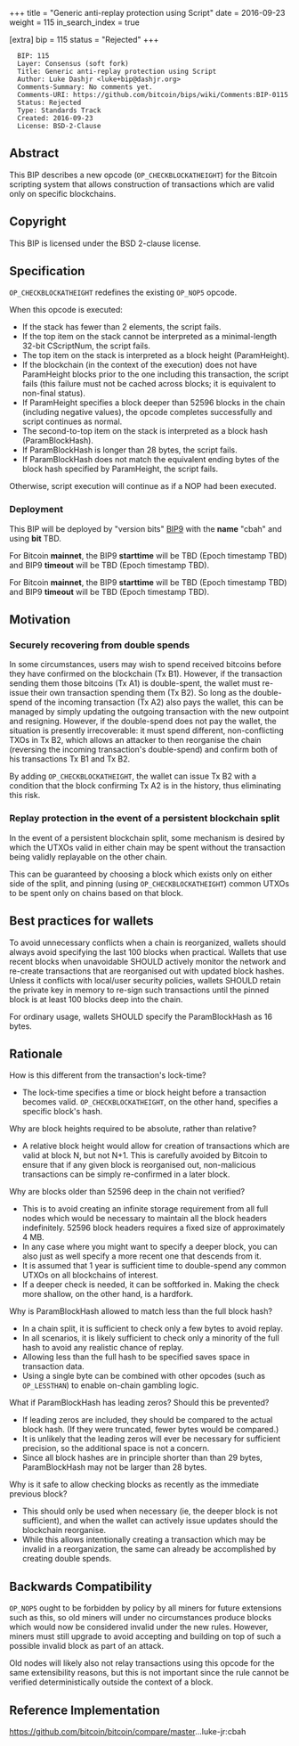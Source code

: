 +++
title = "Generic anti-replay protection using Script"
date = 2016-09-23
weight = 115
in_search_index = true

[extra]
bip = 115
status = "Rejected"
+++

      BIP: 115
      Layer: Consensus (soft fork)
      Title: Generic anti-replay protection using Script
      Author: Luke Dashjr <luke+bip@dashjr.org>
      Comments-Summary: No comments yet.
      Comments-URI: https://github.com/bitcoin/bips/wiki/Comments:BIP-0115
      Status: Rejected
      Type: Standards Track
      Created: 2016-09-23
      License: BSD-2-Clause

## Abstract

This BIP describes a new opcode (`OP_CHECKBLOCKATHEIGHT`) for the
Bitcoin scripting system that allows construction of transactions which
are valid only on specific blockchains.

## Copyright

This BIP is licensed under the BSD 2-clause license.

## Specification

`OP_CHECKBLOCKATHEIGHT` redefines the existing `OP_NOP5` opcode.

When this opcode is executed:

-   If the stack has fewer than 2 elements, the script fails.
-   If the top item on the stack cannot be interpreted as a
    minimal-length 32-bit CScriptNum, the script fails.
-   The top item on the stack is interpreted as a block height
    (ParamHeight).
-   If the blockchain (in the context of the execution) does not have
    ParamHeight blocks prior to the one including this transaction, the
    script fails (this failure must not be cached across blocks; it is
    equivalent to non-final status).
-   If ParamHeight specifies a block deeper than 52596 blocks in the
    chain (including negative values), the opcode completes successfully
    and script continues as normal.
-   The second-to-top item on the stack is interpreted as a block hash
    (ParamBlockHash).
-   If ParamBlockHash is longer than 28 bytes, the script fails.
-   If ParamBlockHash does not match the equivalent ending bytes of the
    block hash specified by ParamHeight, the script fails.

Otherwise, script execution will continue as if a NOP had been executed.

### Deployment

This BIP will be deployed by "version bits"
[BIP9](bip-0009.mediawiki "wikilink") with the **name** "cbah" and using
**bit** TBD.

For Bitcoin **mainnet**, the BIP9 **starttime** will be TBD (Epoch
timestamp TBD) and BIP9 **timeout** will be TBD (Epoch timestamp TBD).

For Bitcoin **mainnet**, the BIP9 **starttime** will be TBD (Epoch
timestamp TBD) and BIP9 **timeout** will be TBD (Epoch timestamp TBD).

## Motivation

### Securely recovering from double spends

In some circumstances, users may wish to spend received bitcoins before
they have confirmed on the blockchain (Tx B1). However, if the
transaction sending them those bitcoins (Tx A1) is double-spent, the
wallet must re-issue their own transaction spending them (Tx B2). So
long as the double-spend of the incoming transaction (Tx A2) also pays
the wallet, this can be managed by simply updating the outgoing
transaction with the new outpoint and resigning. However, if the
double-spend does not pay the wallet, the situation is presently
irrecoverable: it must spend different, non-conflicting TXOs in Tx B2,
which allows an attacker to then reorganise the chain (reversing the
incoming transaction's double-spend) and confirm both of his
transactions Tx B1 and Tx B2.

By adding `OP_CHECKBLOCKATHEIGHT`, the wallet can issue Tx B2 with a
condition that the block confirming Tx A2 is in the history, thus
eliminating this risk.

### Replay protection in the event of a persistent blockchain split

In the event of a persistent blockchain split, some mechanism is desired
by which the UTXOs valid in either chain may be spent without the
transaction being validly replayable on the other chain.

This can be guaranteed by choosing a block which exists only on either
side of the split, and pinning (using `OP_CHECKBLOCKATHEIGHT`) common
UTXOs to be spent only on chains based on that block.

## Best practices for wallets

To avoid unnecessary conflicts when a chain is reorganized, wallets
should always avoid specifying the last 100 blocks when practical.
Wallets that use recent blocks when unavoidable SHOULD actively monitor
the network and re-create transactions that are reorganised out with
updated block hashes. Unless it conflicts with local/user security
policies, wallets SHOULD retain the private key in memory to re-sign
such transactions until the pinned block is at least 100 blocks deep
into the chain.

For ordinary usage, wallets SHOULD specify the ParamBlockHash as 16
bytes.

## Rationale

How is this different from the transaction's lock-time?

-   The lock-time specifies a time or block height before a transaction
    becomes valid. `OP_CHECKBLOCKATHEIGHT`, on the other hand, specifies
    a specific block's hash.

Why are block heights required to be absolute, rather than relative?

-   A relative block height would allow for creation of transactions
    which are valid at block N, but not N+1. This is carefully avoided
    by Bitcoin to ensure that if any given block is reorganised out,
    non-malicious transactions can be simply re-confirmed in a later
    block.

Why are blocks older than 52596 deep in the chain not verified?

-   This is to avoid creating an infinite storage requirement from all
    full nodes which would be necessary to maintain all the block
    headers indefinitely. 52596 block headers requires a fixed size of
    approximately 4 MB.
-   In any case where you might want to specify a deeper block, you can
    also just as well specify a more recent one that descends from it.
-   It is assumed that 1 year is sufficient time to double-spend any
    common UTXOs on all blockchains of interest.
-   If a deeper check is needed, it can be softforked in. Making the
    check more shallow, on the other hand, is a hardfork.

Why is ParamBlockHash allowed to match less than the full block hash?

-   In a chain split, it is sufficient to check only a few bytes to
    avoid replay.
-   In all scenarios, it is likely sufficient to check only a minority
    of the full hash to avoid any realistic chance of replay.
-   Allowing less than the full hash to be specified saves space in
    transaction data.
-   Using a single byte can be combined with other opcodes (such as
    `OP_LESSTHAN`) to enable on-chain gambling logic.

What if ParamBlockHash has leading zeros? Should this be prevented?

-   If leading zeros are included, they should be compared to the actual
    block hash. (If they were truncated, fewer bytes would be compared.)
-   It is unlikely that the leading zeros will ever be necessary for
    sufficient precision, so the additional space is not a concern.
-   Since all block hashes are in principle shorter than than 29 bytes,
    ParamBlockHash may not be larger than 28 bytes.

Why is it safe to allow checking blocks as recently as the immediate
previous block?

-   This should only be used when necessary (ie, the deeper block is not
    sufficient), and when the wallet can actively issue updates should
    the blockchain reorganise.
-   While this allows intentionally creating a transaction which may be
    invalid in a reorganization, the same can already be accomplished by
    creating double spends.

## Backwards Compatibility

`OP_NOP5` ought to be forbidden by policy by all miners for future
extensions such as this, so old miners will under no circumstances
produce blocks which would now be considered invalid under the new
rules. However, miners must still upgrade to avoid accepting and
building on top of such a possible invalid block as part of an attack.

Old nodes will likely also not relay transactions using this opcode for
the same extensibility reasons, but this is not important since the rule
cannot be verified deterministically outside the context of a block.

## Reference Implementation

<https://github.com/bitcoin/bitcoin/compare/master>...luke-jr:cbah

